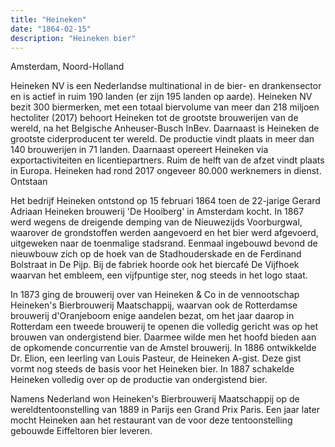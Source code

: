 ```yaml
---
title: "Heineken"
date: "1864-02-15"
description: "Heineken bier"
---
```


Amsterdam, Noord-Holland

Heineken NV is een Nederlandse multinational in de bier- en drankensector en is actief in ruim 190 landen (er zijn 195 landen op aarde). Heineken NV bezit 300 biermerken, met een totaal biervolume van meer dan 218 miljoen hectoliter (2017) behoort Heineken tot de grootste brouwerijen van de wereld, na het Belgische Anheuser-Busch InBev. Daarnaast is Heineken de grootste ciderproducent ter wereld. De productie vindt plaats in meer dan 140 brouwerijen in 71 landen. Daarnaast opereert Heineken via exportactiviteiten en licentiepartners. Ruim de helft van de afzet vindt plaats in Europa. Heineken had rond 2017 ongeveer 80.000 werknemers in dienst.
Ontstaan

Het bedrijf Heineken ontstond op 15 februari 1864 toen de 22-jarige Gerard Adriaan Heineken brouwerij 'De Hooiberg' in Amsterdam kocht. In 1867 werd wegens de dreigende demping van de Nieuwezijds Voorburgwal, waarover de grondstoffen werden aangevoerd en het bier werd afgevoerd, uitgeweken naar de toenmalige stadsrand. Eenmaal ingebouwd bevond de nieuwbouw zich op de hoek van de Stadhouderskade en de Ferdinand Bolstraat in De Pijp. Bij de fabriek hoorde ook het biercafé De Vijfhoek waarvan het embleem, een vijfpuntige ster, nog steeds in het logo staat.

In 1873 ging de brouwerij over van Heineken & Co in de vennootschap Heineken's Bierbrouwerij Maatschappij, waarvan ook de Rotterdamse brouwerij d'Oranjeboom enige aandelen bezat, om het jaar daarop in Rotterdam een tweede brouwerij te openen die volledig gericht was op het brouwen van ondergistend bier. Daarmee wilde men het hoofd bieden aan de opkomende concurrentie van de Amstel brouwerij. In 1886 ontwikkelde Dr. Elion, een leerling van Louis Pasteur, de Heineken A-gist. Deze gist vormt nog steeds de basis voor het Heineken bier. In 1887 schakelde Heineken volledig over op de productie van ondergistend bier.

Namens Nederland won Heineken's Bierbrouwerij Maatschappij op de wereldtentoonstelling van 1889 in Parijs een Grand Prix Paris. Een jaar later mocht Heineken aan het restaurant van de voor deze tentoonstelling gebouwde Eiffeltoren bier leveren. 